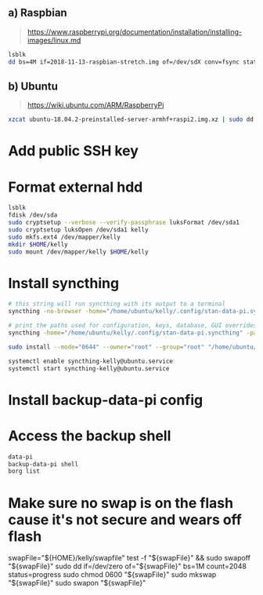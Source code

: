 ## a) Raspbian

> https://www.raspberrypi.org/documentation/installation/installing-images/linux.md

```sh
lsblk
dd bs=4M if=2018-11-13-raspbian-stretch.img of=/dev/sdX conv=fsync status=progress
```

## b) Ubuntu

> https://wiki.ubuntu.com/ARM/RaspberryPi

```sh
xzcat ubuntu-18.04.2-preinstalled-server-armhf+raspi2.img.xz | sudo dd of=/dev/sdc bs=32M conv=fsync status=progress
```


# Add public SSH key


# Format external hdd

```sh
lsblk
fdisk /dev/sda
sudo cryptsetup --verbose --verify-passphrase luksFormat /dev/sda1
sudo cryptsetup luksOpen /dev/sda1 kelly
sudo mkfs.ext4 /dev/mapper/kelly
mkdir $HOME/kelly
sudo mount /dev/mapper/kelly $HOME/kelly
```


# Install syncthing

```sh
# this string will run syncthing with its output to a terminal
syncthing -no-browser -home="/home/ubuntu/kelly/.config/stan-data-pi.syncthing"

# print the paths used for configuration, keys, database, GUI overrides, default sync folder and the log file.
syncthing -home="/home/ubuntu/kelly/.config/stan-data-pi.syncthing" -paths

sudo install --mode="0644" --owner="root" --group="root" "/home/ubuntu/kelly/.config/syncthing-kelly@.service" -D "/lib/systemd/system"

systemctl enable syncthing-kelly@ubuntu.service
systemctl start syncthing-kelly@ubuntu.service
```


# Install backup-data-pi config


# Access the backup shell

```sh
data-pi
backup-data-pi shell
borg list
```


# Make sure no swap is on the flash cause it's not secure and wears off flash

swapFile="${HOME}/kelly/swapfile"
test -f "${swapFile}" && sudo swapoff "${swapFile}"
sudo dd if=/dev/zero of="${swapFile}" bs=1M count=2048 status=progress
sudo chmod 0600 "${swapFile}"
sudo mkswap "${swapFile}"
sudo swapon "${swapFile}"

